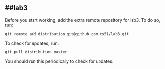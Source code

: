 
##lab3
-----
Before you start working, add the extra remote repository for lab3. To do so, run:

`git remote add distribution git@github.com:cs51/lab3.git`

To check for updates, run:

`git pull distribution master`

You should run this periodically to check for updates.
